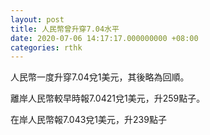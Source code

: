 ```yaml
---
layout: post
title: 人民幣曾升穿7.04水平
date: 2020-07-06 14:17:17.000000000 +08:00
categories: rthk
---
```


人民幣一度升穿7.04兌1美元，其後略為回順。

離岸人民幣較早時報7.0421兌1美元，升259點子。

在岸人民幣報7.043兌1美元，升239點子
